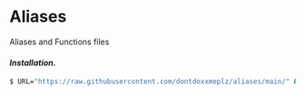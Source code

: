 # Aliases
Aliases and Functions files

#### ***Installation.***

```bash
$ URL="https://raw.githubusercontent.com/dontdoxxmeplz/aliases/main/" && wget $URL/aliases -O ~/.bash_aliases && wget $URL/extract.sh -O ~/.extract.sh
```
